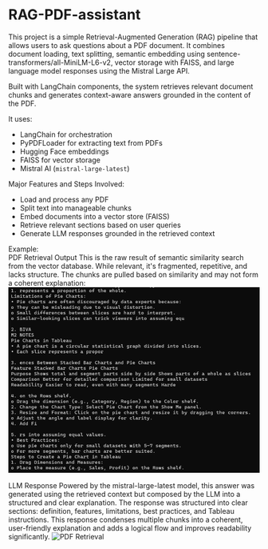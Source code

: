 # RAG-PDF-assistant
This project is a simple Retrieval-Augmented Generation (RAG) pipeline that allows users to ask questions about a PDF document. It combines document loading, text splitting, semantic embedding using sentence-transformers/all-MiniLM-L6-v2, vector storage with FAISS, and large language model responses using the Mistral Large API.

Built with LangChain components, the system retrieves relevant document chunks and generates context-aware answers grounded in the content of the PDF.

It uses:
- LangChain for orchestration
- PyPDFLoader for extracting text from PDFs
- Hugging Face embeddings 
- FAISS for vector storage
- Mistral AI (`mistral-large-latest`)

Major Features and Steps Involved:
- Load and process any PDF
- Split text into manageable chunks
- Embed documents into a vector store (FAISS)
- Retrieve relevant sections based on user queries
- Generate LLM responses grounded in the retrieved context

Example:  
PDF Retrieval Output
This is the raw result of semantic similarity search from the vector database. While relevant, it's fragmented, repetitive, and lacks structure. The chunks are pulled based on similarity and may not form a coherent explanation:
![PDF Retrieval](image.png)


LLM Response
Powered by the mistral-large-latest model, this answer was generated using the retrieved context but composed by the LLM into a structured and clear explanation. The response was structured into clear sections: definition, features, limitations, best practices, and Tableau instructions. This response condenses multiple chunks into a coherent, user-friendly explanation and adds a logical flow and improves readability significantly.
![PDF Retrieval](llmresponse.png)
